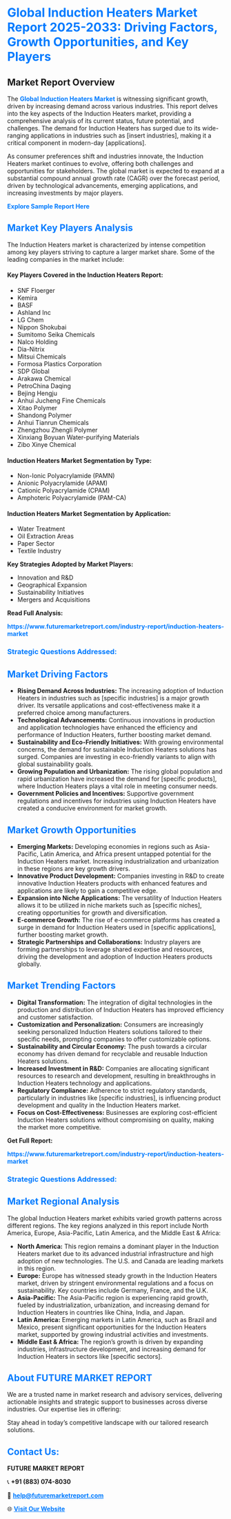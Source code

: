 <h1 style="color: #007BFF;">Global Induction Heaters Market Report 2025-2033: Driving Factors, Growth Opportunities, and Key Players</h1>

<section id="overview">
<h2>Market Report Overview</h2>
<p>The <a href="https://www.futuremarketreport.com/industry-report/induction-heaters-market" style="color: #007BFF; text-decoration: none;"><strong>Global Induction Heaters Market</strong></a> is witnessing significant growth, driven by increasing demand across various industries. This report delves into the key aspects of the Induction Heaters market, providing a comprehensive analysis of its current status, future potential, and challenges. The demand for Induction Heaters has surged due to its wide-ranging applications in industries such as [insert industries], making it a critical component in modern-day [applications].</p>
<p>As consumer preferences shift and industries innovate, the Induction Heaters market continues to evolve, offering both challenges and opportunities for stakeholders. The global market is expected to expand at a substantial compound annual growth rate (CAGR) over the forecast period, driven by technological advancements, emerging applications, and increasing investments by major players.</p>
</section>

<section id="overview">
<p><a href="https://www.futuremarketreport.com/request-sample/reportId=32369" style="color: #007BFF; text-decoration: none;"><strong>Explore Sample Report Here</strong></a></p>
</section>

<section id="key-players">
<h2 style="color: #007BFF;">Market Key Players Analysis</h2>
<p>The Induction Heaters market is characterized by intense competition among key players striving to capture a larger market share. Some of the leading companies in the market include:</p>
<h4>Key Players Covered in the Induction Heaters Report:</h4>
<ul><li>SNF Floerger</li><li>Kemira</li><li>BASF</li><li>Ashland Inc</li><li>LG Chem</li><li>Nippon Shokubai</li><li>Sumitomo Seika Chemicals</li><li>Nalco Holding</li><li>Dia-Nitrix</li><li>Mitsui Chemicals</li><li>Formosa Plastics Corporation</li><li>SDP Global</li><li>Arakawa Chemical</li><li>PetroChina Daqing</li><li>Bejing Hengju</li><li>Anhui Jucheng Fine Chemicals</li><li>Xitao Polymer</li><li>Shandong Polymer</li><li>Anhui Tianrun Chemicals</li><li>Zhengzhou Zhengli Polymer</li><li>Xinxiang Boyuan Water-purifying Materials</li><li>Zibo Xinye Chemical</li></ul>
<h4>Induction Heaters Market Segmentation by Type:</h4>
<ul><li>Non-Ionic Polyacrylamide (PAMN)</li><li>Anionic Polyacrylamide (APAM)</li><li>Cationic Polyacrylamide (CPAM)</li><li>Amphoteric Polyacrylamide (PAM-CA)</li></ul>

<h4>Induction Heaters Market Segmentation by Application:</h4>
<ul><li>Water Treatment</li><li>Oil Extraction Areas</li><li>Paper Sector</li><li>Textile Industry</li></ul>
<p><strong>Key Strategies Adopted by Market Players:</strong></p>
<ul>
<li>Innovation and R&D</li>
<li>Geographical Expansion</li>
<li>Sustainability Initiatives</li>
<li>Mergers and Acquisitions</li>
</ul>
</section>

<section>
<p><strong>Read Full Analysis: </strong></p><a href="https://www.futuremarketreport.com/industry-report/induction-heaters-market" style="color: #007BFF; text-decoration: none;"><strong>https://www.futuremarketreport.com/industry-report/induction-heaters-market</strong></a>
<h3 style="color: #007BFF;">Strategic Questions Addressed:</h3>
</section>

<section id="driving-factors">
<h2 style="color: #007BFF;">Market Driving Factors</h2>
<ul>
<li><strong>Rising Demand Across Industries:</strong> The increasing adoption of Induction Heaters in industries such as [specific industries] is a major growth driver. Its versatile applications and cost-effectiveness make it a preferred choice among manufacturers.</li>
<li><strong>Technological Advancements:</strong> Continuous innovations in production and application technologies have enhanced the efficiency and performance of Induction Heaters, further boosting market demand.</li>
<li><strong>Sustainability and Eco-Friendly Initiatives:</strong> With growing environmental concerns, the demand for sustainable Induction Heaters solutions has surged. Companies are investing in eco-friendly variants to align with global sustainability goals.</li>
<li><strong>Growing Population and Urbanization:</strong> The rising global population and rapid urbanization have increased the demand for [specific products], where Induction Heaters plays a vital role in meeting consumer needs.</li>
<li><strong>Government Policies and Incentives:</strong> Supportive government regulations and incentives for industries using Induction Heaters have created a conducive environment for market growth.</li>
</ul>
</section>

<section id="growth-opportunities">
<h2 style="color: #007BFF;">Market Growth Opportunities</h2>
<ul>
<li><strong>Emerging Markets:</strong> Developing economies in regions such as Asia-Pacific, Latin America, and Africa present untapped potential for the Induction Heaters market. Increasing industrialization and urbanization in these regions are key growth drivers.</li>
<li><strong>Innovative Product Development:</strong> Companies investing in R&D to create innovative Induction Heaters products with enhanced features and applications are likely to gain a competitive edge.</li>
<li><strong>Expansion into Niche Applications:</strong> The versatility of Induction Heaters allows it to be utilized in niche markets such as [specific niches], creating opportunities for growth and diversification.</li>
<li><strong>E-commerce Growth:</strong> The rise of e-commerce platforms has created a surge in demand for Induction Heaters used in [specific applications], further boosting market growth.</li>
<li><strong>Strategic Partnerships and Collaborations:</strong> Industry players are forming partnerships to leverage shared expertise and resources, driving the development and adoption of Induction Heaters products globally.</li>
</ul>
</section>

<section id="trending-factors">
<h2 style="color: #007BFF;">Market Trending Factors</h2>
<ul>
<li><strong>Digital Transformation:</strong> The integration of digital technologies in the production and distribution of Induction Heaters has improved efficiency and customer satisfaction.</li>
<li><strong>Customization and Personalization:</strong> Consumers are increasingly seeking personalized Induction Heaters solutions tailored to their specific needs, prompting companies to offer customizable options.</li>
<li><strong>Sustainability and Circular Economy:</strong> The push towards a circular economy has driven demand for recyclable and reusable Induction Heaters solutions.</li>
<li><strong>Increased Investment in R&D:</strong> Companies are allocating significant resources to research and development, resulting in breakthroughs in Induction Heaters technology and applications.</li>
<li><strong>Regulatory Compliance:</strong> Adherence to strict regulatory standards, particularly in industries like [specific industries], is influencing product development and quality in the Induction Heaters market.</li>
<li><strong>Focus on Cost-Effectiveness:</strong> Businesses are exploring cost-efficient Induction Heaters solutions without compromising on quality, making the market more competitive.</li>
</ul>
</section>

<section>
<p><strong>Get Full Report: </strong></p><a href="https://www.futuremarketreport.com/industry-report/induction-heaters-market" style="color: #007BFF; text-decoration: none;"><strong>https://www.futuremarketreport.com/industry-report/induction-heaters-market</strong></a>
<h3 style="color: #007BFF;">Strategic Questions Addressed:</h3>
</section>


<section id="regional-analysis">
<h2 style="color: #007BFF;">Market Regional Analysis</h2>
<p>The global Induction Heaters market exhibits varied growth patterns across different regions. The key regions analyzed in this report include North America, Europe, Asia-Pacific, Latin America, and the Middle East & Africa:</p>
<ul>
<li><strong>North America:</strong> This region remains a dominant player in the Induction Heaters market due to its advanced industrial infrastructure and high adoption of new technologies. The U.S. and Canada are leading markets in this region.</li>
<li><strong>Europe:</strong> Europe has witnessed steady growth in the Induction Heaters market, driven by stringent environmental regulations and a focus on sustainability. Key countries include Germany, France, and the U.K.</li>
<li><strong>Asia-Pacific:</strong> The Asia-Pacific region is experiencing rapid growth, fueled by industrialization, urbanization, and increasing demand for Induction Heaters in countries like China, India, and Japan.</li>
<li><strong>Latin America:</strong> Emerging markets in Latin America, such as Brazil and Mexico, present significant opportunities for the Induction Heaters market, supported by growing industrial activities and investments.</li>
<li><strong>Middle East & Africa:</strong> The region’s growth is driven by expanding industries, infrastructure development, and increasing demand for Induction Heaters in sectors like [specific sectors].</li>
</ul>
</section>

<footer>
<h2 style="color: #007BFF;">About FUTURE MARKET REPORT</h2>
<p>We are a trusted name in market research and advisory services, delivering actionable insights and strategic support to businesses across diverse industries. Our expertise lies in offering:</p>

<p>Stay ahead in today’s competitive landscape with our tailored research solutions.</p>

<h2 style="color: #007BFF;">Contact Us:</h2>
<p><strong>FUTURE MARKET REPORT</strong></p>
<p>📞 <strong>+91 (883) 074-8030</strong></p>
<p>📧 <strong><a href="mailto:help@futuremarketreport.com" style="color: #007BFF;">help@futuremarketreport.com</a></strong></p>
<p>🌐 <strong><a href="https://www.futuremarketreport.com/" style="color: #007BFF;">Visit Our Website</a></strong></p>
</footer>